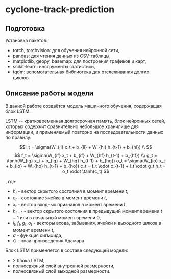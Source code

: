 # cyclone-track-prediction

## Подготовка

Установка пакетов:
- torch, torchvision: для обучения нейронной сети,
- pandas: для чтения данных из CSV-таблицы,
- matplotlib, geopy, basemap: для построения графиков и карт,
- scikit-learn: инструменты статистики,
- tqdm: вспомогательная библиотека для отслеживания долгих циклов.

## Описание работы модели

В данной работе создаётся модель машинного обучения, содержащая блок LSTM.

LSTM -- кратковременная долгосрочная память, блок нейронных сетей, которых содержит сравнительно небольшое хранилище для информации, и применяемый повторно на последовательности данных по правилу:

$$i_t = \sigma(W_{ii} x_t + b_{ii} + W_{hi} h_{t-1} + b_{hi}) \\ $$
$$ f_t = \sigma(W_{if} x_t + b_{if} + W_{hf} h_{t-1} + b_{hf}) \\\  
g_t = \tanh(W_{ig} x_t + b_{ig} + W_{hg} h_{t-1} + b_{hg})
o_t = \sigma(W_{io} x_t + b_{io} + W_{ho} h_{t-1} + b_{ho})
c_t = f_t \odot c_{t-1} + i_t \odot g_t
h_t = o_t \odot \tanh(c_t) $$ 

, где:

- $h_t$ - вектор скрытого состояния в момент времени $t$,
- $c_t$ - состояние ячейка в момент времени $t$,
- $x_t$ - вектор входных признаков в момент времени $t$,
- $h_{t-1}$ - вектор скрытого состояния в предыдущий момент времени $t-1$ или в начальный момент времени $0$,
- $i_t, f_t, g_t, o_t$ - векторы входа, забывания, ячейки и выходного шлюза в момент времени $t$,
- $\sigma$ - функция сигмоида,
- $\odot$ - знак произведения Адамара.

Блок LSTM применяется в составе следующей модели:

- 2 блока LSTM,
- полносвязный слой внутренней размерности,
- полносвязный слой выходной размерности.
